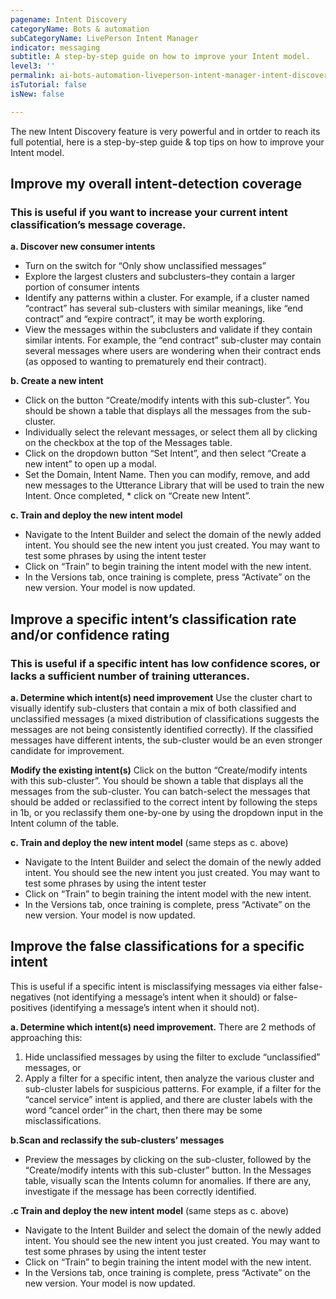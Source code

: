 ```yaml
---
pagename: Intent Discovery
categoryName: Bots & automation
subCategoryName: LivePerson Intent Manager
indicator: messaging
subtitle: A step-by-step guide on how to improve your Intent model. 
level3: ''
permalink: ai-bots-automation-liveperson-intent-manager-intent-discovery.html
isTutorial: false
isNew: false

---
```


The new Intent Discovery feature is very powerful and in ortder to reach its full potential, here is a step-by-step guide & top tips on how to improve your Intent model.

## Improve my overall intent-detection coverage
### This is useful if you want to increase your current intent classification’s message coverage.

**a. Discover new consumer intents**
* Turn on the switch for “Only show unclassified messages”
* Explore the largest clusters and subclusters–they contain a larger portion of consumer intents
* Identify any patterns within a cluster.
For example, if a cluster named “contract” has several sub-clusters with similar meanings, like “end contract” and “expire contract”, it may be worth exploring.
* View the messages within the subclusters and validate if they contain similar intents.
For example, the “end contract” sub-cluster may contain several messages where users are wondering when their contract ends (as opposed to wanting to prematurely end their contract).

**b. Create a new intent**
* Click on the button “Create/modify intents with this sub-cluster”. You should be shown a table that displays all the messages from the sub-cluster.
* Individually select the relevant messages, or select them all by clicking on the checkbox at the top of the Messages table.
* Click on the dropdown button “Set Intent”, and then select “Create a new intent” to open up a modal.
* Set the Domain, Intent Name. Then you can modify, remove, and add new messages to the Utterance Library that will be used to train the new Intent. Once completed, * click on “Create new Intent”.

**c. Train and deploy the new intent model**
* Navigate to the Intent Builder and select the domain of the newly added intent. You should see the new intent you just created. You may want to test some phrases by using the intent tester 
* Click on “Train” to begin training the intent model with the new intent.
* In the Versions tab, once training is complete, press “Activate” on the new version. Your model is now updated.

## Improve a specific intent’s classification rate and/or confidence rating
### This is useful if a specific intent has low confidence scores, or lacks a sufficient number of training utterances.

**a. Determine which intent(s) need improvement**
Use the cluster chart to visually identify sub-clusters that contain a mix of both classified and unclassified messages (a mixed distribution of classifications suggests the messages are not being consistently identified correctly). If the classified messages have different intents, the sub-cluster would be an even stronger candidate for improvement.

**Modify the existing intent(s)**
Click on the button “Create/modify intents with this sub-cluster”. You should be shown a table that displays all the messages from the sub-cluster.
You can batch-select the messages that should be added or reclassified to the correct intent by following the steps in 1b, or you reclassify them one-by-one by using the dropdown input in the Intent column of the table.

**c. Train and deploy the new intent model** (same steps as c. above)
* Navigate to the Intent Builder and select the domain of the newly added intent. You should see the new intent you just created. You may want to test some phrases by using the intent tester 
* Click on “Train” to begin training the intent model with the new intent.
* In the Versions tab, once training is complete, press “Activate” on the new version. Your model is now updated.

## Improve the false classifications for a specific intent
This is useful if a specific intent is misclassifying messages via either false-negatives (not identifying a message’s intent when it should) or false-positives (identifying a message’s intent when it should not).

**a. Determine which intent(s) need improvement.**
There are 2 methods of approaching this:
1)  Hide unclassified messages by using the filter to exclude “unclassified” messages, or
2) Apply a filter for a specific intent, then analyze the various cluster and sub-cluster labels for suspicious patterns. For example, if a filter for the “cancel service” intent is applied, and there are cluster labels with the word “cancel order” in the chart, then there may be some misclassifications.

**b.Scan and reclassify the sub-clusters’ messages**
* Preview the messages by clicking on the sub-cluster, followed by the “Create/modify intents with this sub-cluster” button. In the Messages table, visually scan the Intents column for anomalies. If there are any, investigate if the message has been correctly identified.

**.c Train and deploy the new intent model** (same steps as c. above)
* Navigate to the Intent Builder and select the domain of the newly added intent. You should see the new intent you just created. You may want to test some phrases by using the intent tester 
* Click on “Train” to begin training the intent model with the new intent.
* In the Versions tab, once training is complete, press “Activate” on the new version. Your model is now updated.


